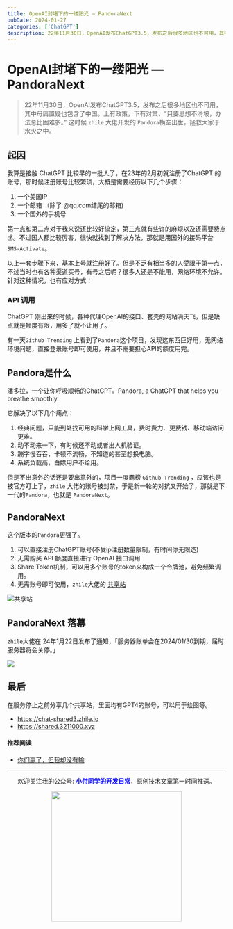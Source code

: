 ```yaml
---
title: OpenAI封堵下的一缕阳光 — PandoraNext
pubDate: 2024-01-27
categories: ['ChatGPT']
description: 22年11月30日，OpenAI发布ChatGPT3.5，发布之后很多地区也不可用，其中毋庸置疑也包含了中国。上有政策，下有对策，“只要思想不滑坡，办法总比困难多。” 这时候 `zhile` 大佬开发的 `Pandora`横空出世，拯救大家于水火之中。
---
```


# OpenAI封堵下的一缕阳光 — PandoraNext

> 22年11月30日，OpenAI发布ChatGPT3.5，发布之后很多地区也不可用，其中毋庸置疑也包含了中国。上有政策，下有对策，“只要思想不滑坡，办法总比困难多。” 这时候 `zhile` 大佬开发的 `Pandora`横空出世，拯救大家于水火之中。

## 起因

我算是接触 ChatGPT 比较早的一批人了，在23年的2月初就注册了ChatGPT 的账号，那时候注册账号比较繁琐，大概是需要经历以下几个步骤：

1. 一个美国IP
2. 一个邮箱 （除了 @qq.com结尾的邮箱) 
3. 一个国外的手机号

第一点和第二点对于我来说还比较好搞定，第三点就有些许的麻烦以及还需要费点💰。不过国人都比较厉害，很快就找到了解决方法，那就是用国外的接码平台 `SMS-Activate`。

以上一套步骤下来，基本上号就注册好了。但是不乏有相当多的人受限于第一点，不过当时也有各种渠道买号，有号之后呢？很多人还是不能用，网络环境不允许。针对这种情况，也有应对方式：

### API 调用
ChatGPT 刚出来的时候，各种代理OpenAI的接口、套壳的网站满天飞，但是缺点就是额度有限，用多了就不让用了。

有一天`Github Trending` 上看到了`Pandora`这个项目，发现这东西巨好用，无网络环境问题，直接登录账号即可使用，并且不需要担心API的额度用完。


## Pandora是什么

潘多拉，一个让你呼吸顺畅的ChatGPT。Pandora, a ChatGPT that helps you breathe smoothly.

它解决了以下几个痛点：
1. 经典问题，只能到处找可用的科学上网工具，费时费力、更费钱、移动端访问更难。
2. 动不动来一下，有时候还不动或者出人机验证。
3. 蹦字慢吞吞，卡顿不流畅，不知道的甚至想换电脑。
4. 系统负载高，白嫖用户不给用。

但是不出意外的话还是要出意外的，项目一度霸榜 `Github Trending` ，应该也是被官方盯上了，`zhile` 大佬的账号被封禁，于是新一轮的对抗又开始了，那就是下一代的`Pandora`，也就是 `PandoraNext`。


## PandoraNext

这个版本的`Pandora`更强了。
1. 可以直接注册ChatGPT账号(不受ip注册数量限制，有时间你无限造)
2. 无需购买 API 额度直接进行 OpenAI 接口调用
3. Share Token机制，可以用多个账号的token来构成一个令牌池，避免频繁调用。
4. 无需账号即可使用，`zhile`大佬的 [共享站](https://chat-shared3.zhile.io/)

![共享站](https://pic.ziyuan.wang/user/guest/2024/01/Xnip2024-01-26_15-32-12_31afb9562618a.png)

## PandoraNext 落幕

`zhile`大佬在 24年1月22日发布了通知，「服务器账单会在2024/01/30到期，届时服务器将会关停。」

![](https://pic.ziyuan.wang/user/guest/2024/01/Xnip2024-01-26_15-38-24_17bedf28ae8c6.png)

## 最后

在服务停止之前分享几个共享站，里面均有GPT4的账号，可以用于绘图等。

- https://chat-shared3.zhile.io
- https://shared.3211000.xyz



#### 推荐阅读

- [你们赢了，但我却没有输](https://linux.do/t/topic/1051)
---

<center>
	<p>欢迎关注我的公众号: <span style="font-weight: 600;color: blue;">小付同学的开发日常</span>，原创技术文章第一时间推送。</p>
    <img src="https://pic.ziyuan.wang/user/guest/2024/01/傅1_1932a233b5837.jpeg" style="width: 300px;">
</center>
